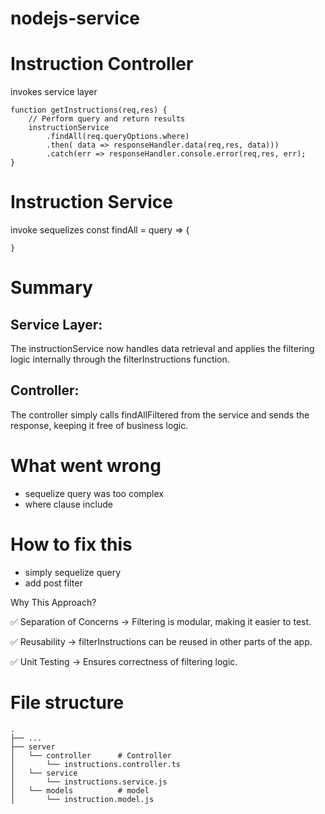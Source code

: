 # nodejs-service

# Instruction Controller
invokes service layer
```
function getInstructions(req,res) {
    // Perform query and return results 
    instructionService
        .findAll(req.queryOptions.where)
        .then( data => responseHandler.data(req,res, data)))
        .catch(err => responseHandler.console.error(req,res, err);
}
```
     
# Instruction Service
invoke sequelizes
const findAll = query => {

    }         

# Summary
##  Service Layer:
The instructionService now handles data retrieval and applies the filtering logic internally through the filterInstructions function.

## Controller:
The controller simply calls findAllFiltered from the service and sends the response, keeping it free of business logic.

# What went wrong
- sequelize query was too complex
- where clause include 

# How to fix this
- simply sequelize query 
- add post filter

Why This Approach?

✅ Separation of Concerns → Filtering is modular, making it easier to test.

✅ Reusability → filterInstructions can be reused in other parts of the app.

✅ Unit Testing → Ensures correctness of filtering logic.

       

File structure
============================
    .
    ├── ...
    ├── server               
    │   └── controller      # Controller
    │       └── instructions.controller.ts    
    │   └── service       
    │       └── instructions.service.js    
    │   └── models          # model
    │       └── instruction.model.js    